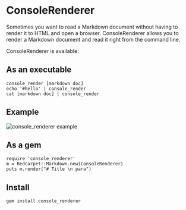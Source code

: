 # ConsoleRenderer

Sometimes you want to read a Markdown document without having to render it to HTML and open a browser. ConsoleRenderer allows you to render a Markdown document and read it right from the command line.

ConsoleRenderer is available:

## As an executable

	console_render [markdown doc]
	echo '#hello' | console_render
	cat [markdown doc] | console_render

## Example

![console_renderer example](http://static.adit.io/console_renderer.png)

## As a gem

	require 'console_renderer'
	m = Redcarpet::Markdown.new(ConsoleRenderer)
	puts m.render("# Title \n para")

## Install

	gem install console_renderer
